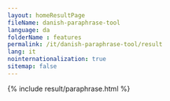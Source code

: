 ```yaml
---
layout: homeResultPage
fileName: danish-paraphrase-tool
language: da
folderName : features
permalink: /it/danish-paraphrase-tool/result
lang: it
nointernationalization: true
sitemap: false
---
```

{% include result/paraphrase.html %}

<script src="/js/result/paraprashing.js" data-foldername="{{page.folderName}}" data-lang="{{page.lang}}"></script>